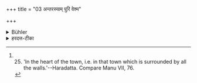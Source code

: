 +++
title = "03 अन्तरस्याम् पुरि वेश्म"

+++

<details><summary>Bühler</summary>

3. The palace (shall stand) in the heart of the town. [^1] 


[^1]:  25. 'In the heart of the town, i.e. in that town which is surrounded by all the walls.'--Haradatta. Compare Manu VII, 76.
</details>

<details><summary>हरदत्त-टीका</summary>

## सूत्रम्
अन्तरस्यां पुरि वेश्म ॥ ३ ॥  
### टिप्पनी
सर्वेषामेव प्राकाराणां मध्ये या पुस्तस्यामन्तरस्यां पुरि वेश्म मापयेदात्मनः ॥३॥
</details>
